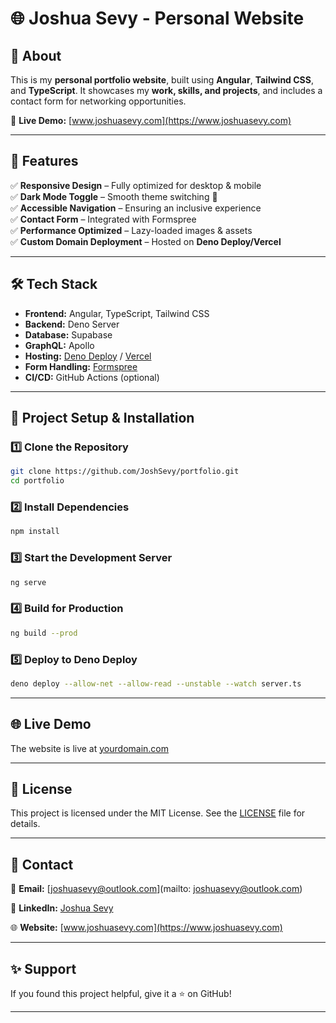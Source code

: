 # 🌐 Joshua Sevy - Personal Website

## 📝 About
This is my **personal portfolio website**, built using **Angular**, **Tailwind CSS**, and **TypeScript**. It showcases my **work, skills, and projects**, and includes a contact form for networking opportunities.

🚀 **Live Demo:** [www.joshuasevy.com](https://www.joshuasevy.com)

---

## 🎯 Features
✅ **Responsive Design** – Fully optimized for desktop & mobile  
✅ **Dark Mode Toggle** – Smooth theme switching 🌙  
✅ **Accessible Navigation** – Ensuring an inclusive experience  
✅ **Contact Form** – Integrated with Formspree  
✅ **Performance Optimized** – Lazy-loaded images & assets  
✅ **Custom Domain Deployment** – Hosted on **Deno Deploy/Vercel**

---

## 🛠️ Tech Stack
- **Frontend:** Angular, TypeScript, Tailwind CSS
- **Backend:** Deno Server
- **Database:** Supabase
- **GraphQL:** Apollo
- **Hosting:** [Deno Deploy](https://deno.com/deploy) / [Vercel](https://vercel.com/)
- **Form Handling:** [Formspree](https://formspree.io/)
- **CI/CD:** GitHub Actions (optional)

---

## 📂 Project Setup & Installation
### 1️⃣ Clone the Repository
```sh
git clone https://github.com/JoshSevy/portfolio.git
cd portfolio
```

### 2️⃣ Install Dependencies
```sh
npm install
```

### 3️⃣ Start the Development Server
```sh
ng serve
```

### 4️⃣ Build for Production
```sh
ng build --prod
```

### 5️⃣ Deploy to Deno Deploy
```sh
deno deploy --allow-net --allow-read --unstable --watch server.ts
```

---

## 🌐 Live Demo
The website is live at [yourdomain.com](https://yourdomain.com)

---

## 📝 License

This project is licensed under the MIT License. See the [LICENSE](LICENSE) file for details.

---

## 🤝 Contact

📧 **Email:** [joshuasevy@outlook.com](mailto: joshuasevy@outlook.com)

🔗 **LinkedIn:** [Joshua Sevy](https://www.linkedin.com/in/joshuasevy/)

🌐 **Website:** [www.joshuasevy.com](https://www.joshuasevy.com)

---

## ✨ Support

If you found this project helpful, give it a ⭐️ on GitHub!

---
